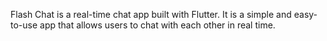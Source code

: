 Flash Chat is a real-time chat app built with Flutter. It is a simple and easy-to-use app that allows users to chat with each other in real time.

